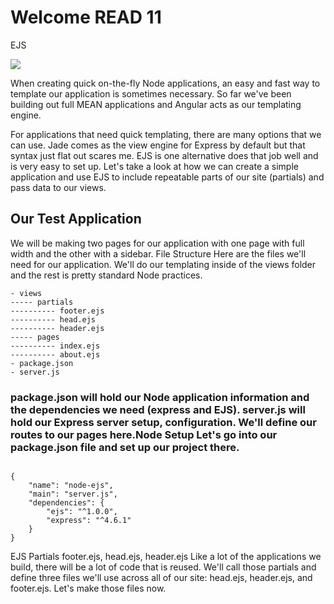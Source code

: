 # Welcome READ 11
EJS 

![](https://scotch-res.cloudinary.com/image/upload/w_1050,q_auto:good,f_auto/media/https://scotch.io/wp-content/uploads/2014/07/nodejs-templating-with-ejs.jpg)

When creating quick on-the-fly Node applications, an easy and fast way to template our application is sometimes necessary. So far we've been building out full MEAN applications and Angular acts as our templating engine.

For applications that need quick templating, there are many options that we can use. Jade comes as the view engine for Express by default but that syntax just flat out scares me. EJS is one alternative does that job well and is very easy to set up. Let's take a look at how we can create a simple application and use EJS to include repeatable parts of our site (partials) and pass data to our views.

## Our Test Application


We will be making two pages for our application with one page with full width and the other with a sidebar.
File Structure
Here are the files we'll need for our application. We'll do our templating inside of the views folder and the rest is pretty standard Node practices.

```
- views
----- partials
---------- footer.ejs
---------- head.ejs
---------- header.ejs
----- pages
---------- index.ejs
---------- about.ejs
- package.json
- server.js

```

### package.json will hold our Node application information and the dependencies we need (express and EJS). server.js will hold our Express server setup, configuration. We'll define our routes to our pages here.Node Setup Let's go into our package.json file and set up our project there. 

```

{
    "name": "node-ejs",
    "main": "server.js",
    "dependencies": {
        "ejs": "^1.0.0",
        "express": "^4.6.1"
    }
}
```

 EJS Partials footer.ejs, head.ejs, header.ejs
Like a lot of the applications we build, there will be a lot of code that is reused. We'll call those partials and define three files we'll use across all of our site: head.ejs, header.ejs, and footer.ejs. Let's make those files now. 

